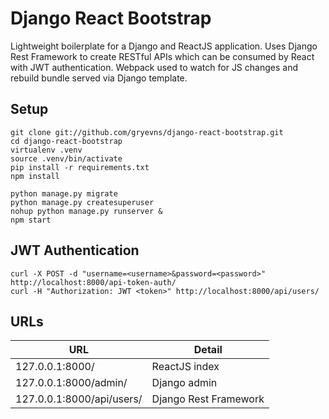 # Django React Bootstrap

Lightweight boilerplate for a Django and ReactJS application. Uses Django Rest Framework to create RESTful APIs which can be consumed by React with JWT authentication. Webpack used to watch for JS changes and rebuild bundle served via Django template.

## Setup
```
git clone git://github.com/gryevns/django-react-bootstrap.git
cd django-react-bootstrap
virtualenv .venv
source .venv/bin/activate
pip install -r requirements.txt
npm install

python manage.py migrate
python manage.py createsuperuser
nohup python manage.py runserver &
npm start
```

## JWT Authentication
```
curl -X POST -d "username=<username>&password=<password>" http://localhost:8000/api-token-auth/
curl -H "Authorization: JWT <token>" http://localhost:8000/api/users/
```

## URLs
URL                       | Detail
------------------------- | ---------------------
127.0.0.1:8000/           | ReactJS index
127.0.0.1:8000/admin/     | Django admin
127.0.0.1:8000/api/users/ | Django Rest Framework
